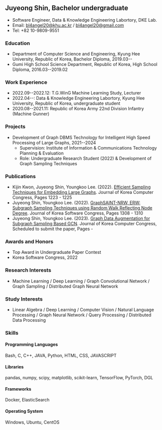## Juyeong Shin, Bachelor undergraduate
* Software Engineer, Data & Knowledge Engineering Labortory, DKE Lab.
* Email: [bl4angel20@khu.ac.kr](mailto:bl4angel20@khu.ac.kr) / [bl4angel20@gmail.com](mailto:bl4angel20@gmail.com)
* Tel: +82 10-9809-9551
### Education
* Department of Computer Science and Engineering, Kyung Hee University, Republic of Korea, Bachelor Diploma, 2019.03--
* Gumi High School Science Department, Republic of Korea, High School Diploma, 2016.03--2019.02
### Work Experience
* 2022.09--2022.12: T.G.WinG Machine Learning Study, Lecturer
* 2022.04--: Data & Knowledge Engineering Labortory, Kyung Hee University, Republic of Korea, undergraduate student
* 2020.08--2021.11: Republic of Korea Army 22nd Division Infantry (Machine Gunner)
### Projects
* Development of Graph DBMS Technology for Intelligent High Speed Processing of Large Graphs, 2021--2024
  * Supervision: Institute of Information & Communications Technology Planning & Evaluation
  * Role: Undergraduate Research Student (2022) & Development of Graph Sampling Techniques
### Publications
* Kijin Kwon, Juyeong Shin, Youngkoo Lee. (2022). [Efficient Sampling Techniques for Embedding Large Graphs](https://www.dbpia.co.kr/journal/articleDetail?nodeId=NODE11113618#). Journal of Korea Computer Congress, Pages 1223 - 1225
* Juyeong Shin, Youngkoo Lee. (2022). [GraphSAINT-NRW, ERW: Subgraph Sampling Techniques using Random Walk Reflecting Node Degree](https://www.dbpia.co.kr/journal/articleDetail?nodeId=NODE11224420). Journal of Korea Software Congress, Pages 1308 - 1310
* Juyeong Shin, Youngkoo Lee. (2023). [Graph Data Augmentation for Subgraph Sampling Based GCN](). Journal of Korea Computer Congress, Scheduled to submit the paper, Pages -
### Awards and Honors
* Top Award in Undergraduate Paper Contest
 * Korea Software Congress, 2022
### Research Interests
* Machine Learning / Deep Learning / Graph Convolutional Network / Graph Sampling / Distributed Graph Neural Network
### Study Interests
* Linear Algebra / Deep Learning / Computer Vision / Natural Language Processing / Graph Neural Network / Query Processing / Distributed Data Processing
### Skills
#### Programming Languages
Bash, C, C++, JAVA, Python, HTML, CSS, JAVASCRIPT
#### Libraries
pandas, numpy, scipy, matplotlib, scikit-learn, TensorFlow, PyTorch, DGL
#### Frameworks
Docker, ElasticSearch
#### Operating System
Windows, Ubuntu, CentOS
<!---
majorWallet/majorWallet is a ✨ special ✨ repository because its `README.md` (this file) appears on your GitHub profile.
You can click the Preview link to take a look at your changes.
--->
